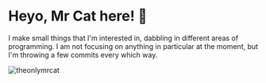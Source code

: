 # Heyo, Mr Cat here! 👋
I make small things that I'm interested in, dabbling in different areas of programming.
I am not focusing on anything in particular at the moment, but I'm throwing a few commits every which way.

<img align="center" src="https://github-readme-stats.vercel.app/api?username=theonlymrcat&show_icons=true&locale=en" alt="theonlymrcat" />

